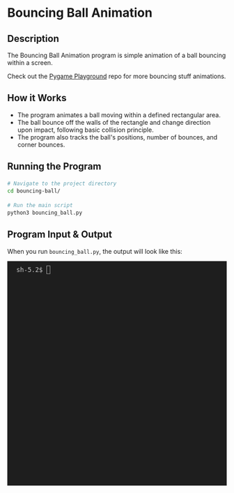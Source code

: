# Bouncing Ball Animation

## Description

The Bouncing Ball Animation program is simple animation of a ball bouncing within a screen.

Check out the [Pygame Playground](https://github.com/joj-macho/Pygame-Playground) repo for more bouncing stuff animations.

## How it Works

- The program animates a ball moving within a defined rectangular area.
- The ball bounce off the walls of the rectangle and change direction upon impact, following basic collision principle.
- The program also tracks the ball's positions, number of bounces, and corner bounces.

## Running the Program

```bash
# Navigate to the project directory
cd bouncing-ball/

# Run the main script
python3 bouncing_ball.py
```

## Program Input & Output

When you run `bouncing_ball.py`, the output will look like this:

![Bouncing Ball Output](output/bouncing-ball-results.gif)